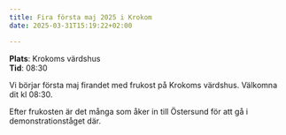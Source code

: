 ```yaml
---
title: Fira första maj 2025 i Krokom
date: 2025-03-31T15:19:22+02:00

---
```


**Plats**: Krokoms värdshus  
**Tid**: 08:30


Vi börjar första maj firandet med frukost på Krokoms värdshus. Välkomna dit kl 08:30.

Efter frukosten är det många som åker in till Östersund för att gå i demonstrationståget där.
